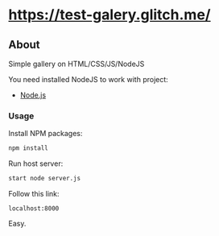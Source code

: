 # https://test-galery.glitch.me/

## About

Simple gallery on HTML/CSS/JS/NodeJS

You need installed NodeJS to work with project:
* [Node.js](https://nodejs.org)

### Usage

Install NPM packages:
  ```sh
  npm install
  ```

Run host server:
  ```sh
  start node server.js
  ```
  
Follow this link:
  ```
  localhost:8000
  ```
Easy.
